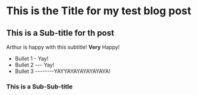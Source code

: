 # This is the Title for my test blog post

## This is a Sub-title for th post
Arthur is happy with this subtitle!  **Very** Happy!

* Bullet 1 - Yay!
* Bullet 2 --- Yay!
* Bullet 3 --------YAYYAYAYAYAYAYAYA!

### This is a Sub-Sub-title
